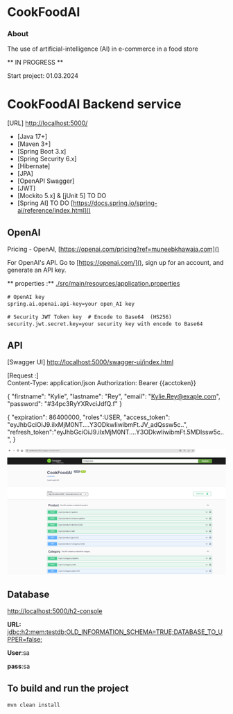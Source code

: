 # CookFoodAI #

### About ###
The use of artificial-intelligence (AI) in e-commerce in a food store

** IN PROGRESS  **

Start project: 01.03.2024

# CookFoodAI Backend service

[URL] [http://localhost:5000/]()

- [Java 17+]
- [Maven 3+]
- [Spring Boot 3.x]
- [Spring Security 6.x]
- [Hibernate]
- [JPA]
- [OpenAPI Swagger]
- [JWT]
- [Mockito 5.x] & [jUnit  5] TO DO
- [Spring AI]  TO DO [https://docs.spring.io/spring-ai/reference/index.html]() 

##  OpenAI
Pricing - OpenAI, [https://openai.com/pricing?ref=muneebkhawaja.com]()

For OpenAI's API. Go to [https://openai.com/](), sign up for an account, and generate an API key.

** properties :** [./src/main/resources/application.properties]()

``` 
# OpenAI key
spring.ai.openai.api-key=your open_AI key
```

```
# Security JWT Token key  # Encode to Base64  (HS256)
security.jwt.secret.key=your security key with encode to Base64 
```

## API ##
[Swagger UI]  [http://localhost:5000/swagger-ui/index.html]()

[Request :]  
Content-Type: application/json
Authorization: Bearer {{acctoken}}

{
"firstname": "Kylie",
"lastname": "Rey",
"email": "Kylie.Rey@exaple.com",
"password": "#34pc3RyYXRvciJdfQ.f"
}

{
"expiration": 86400000,
"roles":USER,
"access_token": "eyJhbGciOiJ9.iIxMjM0NT....Y3ODkwIiwibmFt.JV_adQssw5c..",
"refresh_token":"eyJhbGciOiJ9.iIxMjM0NT....Y3ODkwIiwibmFt.5MDIssw5c..",
}


![console](./doc/swagger.png)

## Database ###
[http://localhost:5000/h2-console]()

**URL:** [jdbc:h2:mem:testdb;OLD_INFORMATION_SCHEMA=TRUE;DATABASE_TO_UPPER=false;]()

**User**:sa

**pass**:sa

## To build and run the project
```
mvn clean install
```
